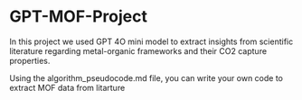 # GPT-MOF-Project
In this project we used GPT 4O mini model to extract insights from scientific literature regarding metal-organic frameworks and their CO2 capture properties.

Using the algorithm_pseudocode.md file, you can write your own code to extract MOF data from litarture

